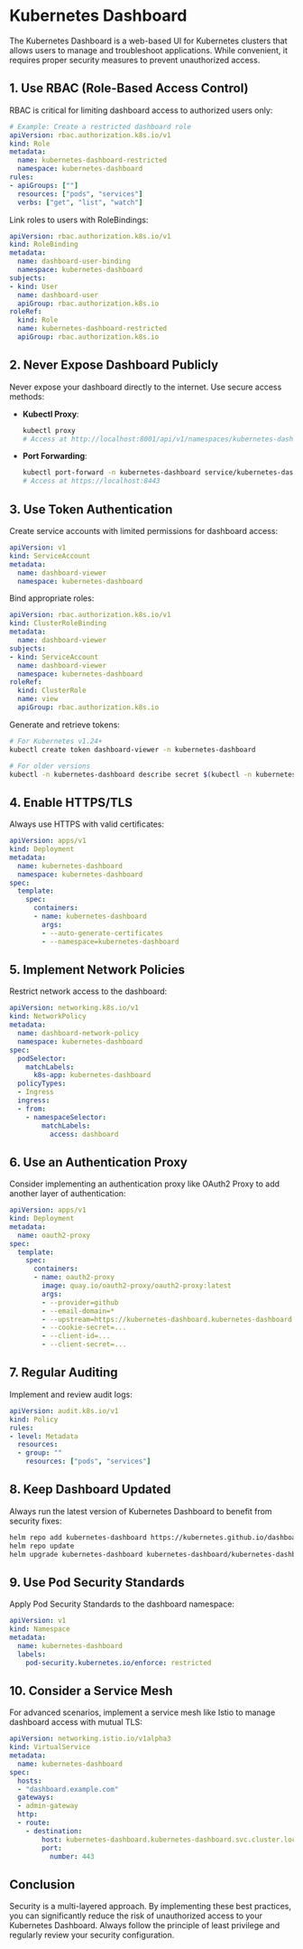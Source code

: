# Kubernetes Dashboard

The Kubernetes Dashboard is a web-based UI for Kubernetes clusters that allows users to manage and troubleshoot applications. While convenient, it requires proper security measures to prevent unauthorized access.

## 1. Use RBAC (Role-Based Access Control)

RBAC is critical for limiting dashboard access to authorized users only:

```yaml
# Example: Create a restricted dashboard role
apiVersion: rbac.authorization.k8s.io/v1
kind: Role
metadata:
  name: kubernetes-dashboard-restricted
  namespace: kubernetes-dashboard
rules:
- apiGroups: [""]
  resources: ["pods", "services"]
  verbs: ["get", "list", "watch"]
```

Link roles to users with RoleBindings:

```yaml
apiVersion: rbac.authorization.k8s.io/v1
kind: RoleBinding
metadata:
  name: dashboard-user-binding
  namespace: kubernetes-dashboard
subjects:
- kind: User
  name: dashboard-user
  apiGroup: rbac.authorization.k8s.io
roleRef:
  kind: Role
  name: kubernetes-dashboard-restricted
  apiGroup: rbac.authorization.k8s.io
```

## 2. Never Expose Dashboard Publicly

Never expose your dashboard directly to the internet. Use secure access methods:

- **Kubectl Proxy**:
  ```bash
  kubectl proxy
  # Access at http://localhost:8001/api/v1/namespaces/kubernetes-dashboard/services/https:kubernetes-dashboard:/proxy/
  ```

- **Port Forwarding**:
  ```bash
  kubectl port-forward -n kubernetes-dashboard service/kubernetes-dashboard 8443:443
  # Access at https://localhost:8443
  ```

## 3. Use Token Authentication

Create service accounts with limited permissions for dashboard access:

```yaml
apiVersion: v1
kind: ServiceAccount
metadata:
  name: dashboard-viewer
  namespace: kubernetes-dashboard
```

Bind appropriate roles:

```yaml
apiVersion: rbac.authorization.k8s.io/v1
kind: ClusterRoleBinding
metadata:
  name: dashboard-viewer
subjects:
- kind: ServiceAccount
  name: dashboard-viewer
  namespace: kubernetes-dashboard
roleRef:
  kind: ClusterRole
  name: view
  apiGroup: rbac.authorization.k8s.io
```

Generate and retrieve tokens:

```bash
# For Kubernetes v1.24+
kubectl create token dashboard-viewer -n kubernetes-dashboard

# For older versions
kubectl -n kubernetes-dashboard describe secret $(kubectl -n kubernetes-dashboard get secret | grep dashboard-viewer | awk '{print $1}')
```

## 4. Enable HTTPS/TLS

Always use HTTPS with valid certificates:

```yaml
apiVersion: apps/v1
kind: Deployment
metadata:
  name: kubernetes-dashboard
  namespace: kubernetes-dashboard
spec:
  template:
    spec:
      containers:
      - name: kubernetes-dashboard
        args:
        - --auto-generate-certificates
        - --namespace=kubernetes-dashboard
```

## 5. Implement Network Policies

Restrict network access to the dashboard:

```yaml
apiVersion: networking.k8s.io/v1
kind: NetworkPolicy
metadata:
  name: dashboard-network-policy
  namespace: kubernetes-dashboard
spec:
  podSelector:
    matchLabels:
      k8s-app: kubernetes-dashboard
  policyTypes:
  - Ingress
  ingress:
  - from:
    - namespaceSelector:
        matchLabels:
          access: dashboard
```

## 6. Use an Authentication Proxy

Consider implementing an authentication proxy like OAuth2 Proxy to add another layer of authentication:

```yaml
apiVersion: apps/v1
kind: Deployment
metadata:
  name: oauth2-proxy
spec:
  template:
    spec:
      containers:
      - name: oauth2-proxy
        image: quay.io/oauth2-proxy/oauth2-proxy:latest
        args:
        - --provider=github
        - --email-domain=*
        - --upstream=https://kubernetes-dashboard.kubernetes-dashboard.svc.cluster.local
        - --cookie-secret=...
        - --client-id=...
        - --client-secret=...
```

## 7. Regular Auditing

Implement and review audit logs:

```yaml
apiVersion: audit.k8s.io/v1
kind: Policy
rules:
- level: Metadata
  resources:
  - group: ""
    resources: ["pods", "services"]
```

## 8. Keep Dashboard Updated

Always run the latest version of Kubernetes Dashboard to benefit from security fixes:

```bash
helm repo add kubernetes-dashboard https://kubernetes.github.io/dashboard/
helm repo update
helm upgrade kubernetes-dashboard kubernetes-dashboard/kubernetes-dashboard
```

## 9. Use Pod Security Standards

Apply Pod Security Standards to the dashboard namespace:

```yaml
apiVersion: v1
kind: Namespace
metadata:
  name: kubernetes-dashboard
  labels:
    pod-security.kubernetes.io/enforce: restricted
```

## 10. Consider a Service Mesh

For advanced scenarios, implement a service mesh like Istio to manage dashboard access with mutual TLS:

```yaml
apiVersion: networking.istio.io/v1alpha3
kind: VirtualService
metadata:
  name: kubernetes-dashboard
spec:
  hosts:
  - "dashboard.example.com"
  gateways:
  - admin-gateway
  http:
  - route:
    - destination:
        host: kubernetes-dashboard.kubernetes-dashboard.svc.cluster.local
        port:
          number: 443
```

## Conclusion

Security is a multi-layered approach. By implementing these best practices, you can significantly reduce the risk of unauthorized access to your Kubernetes Dashboard. Always follow the principle of least privilege and regularly review your security configuration.
